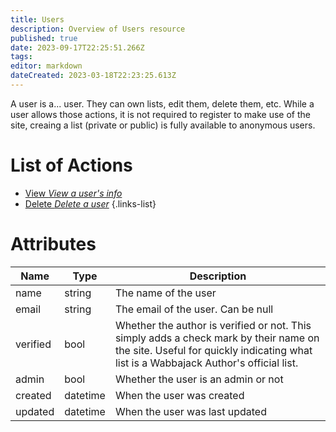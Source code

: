 ```yaml
---
title: Users
description: Overview of Users resource
published: true
date: 2023-09-17T22:25:51.266Z
tags: 
editor: markdown
dateCreated: 2023-03-18T22:23:25.613Z
---
```


A user is a... user. They can own lists, edit them, delete them, etc. While a user allows those actions, it is not required to register to make use of the site, creaing a list (private or public) is fully available to anonymous users.

# List of Actions

- [View *View a user's info*](/users/view)
- [Delete *Delete a user*](/users/delete)
{.links-list}


# Attributes

| Name | Type | Description |
| ---- | ---- | ----------- |
| name | string | The name of the user |
| email | string | The email of the user. Can be null |
| verified | bool | Whether the author is verified or not. This simply adds a check mark by their name on the site. Useful for quickly indicating what list is a Wabbajack Author's official list. |
| admin | bool | Whether the user is an admin or not |
| created | datetime | When the user was created |
| updated | datetime | When the user was last updated |